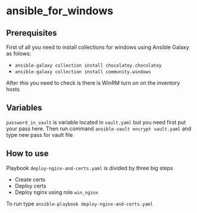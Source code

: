 # ansible_for_windows

## Prerequisites

First of all you need to install collections for windows using Ansible Galaxy as folows:
- `ansible-galaxy collection install chocolatey.chocolatey`
- `ansible-galaxy collection install community.windows`

After this you need to check is there is WinRM turn on on the inventory hosts


## Variables
`password_in_vault` is variable located in `vault.yaml` but you need first put your pass here.
Then run command `ansible-vault encrypt vault.yaml` and type new pass for vault file

## How to use

Playbook `deploy-nginx-and-certs.yaml` is divided by three big steps
- Create certs
- Deploy certs
- Deploy nginx using role `win_nginx`

To run type `ansible-playbook deploy-nginx-and-certs.yaml` 

